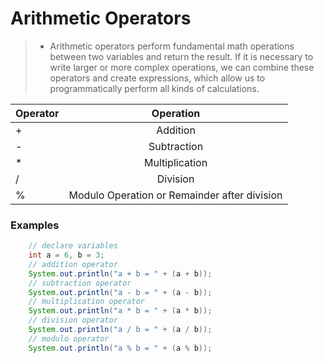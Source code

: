 # Arithmetic Operators

> - Arithmetic operators perform fundamental math operations between two variables and return the result. If it is necessary to write larger or more complex operations, we can combine these operators and create expressions, which allow us to programmatically perform all kinds of calculations.


 |Operator |Operation|
| ------------- |:-------------:|
| + | Addition     |
| - | Subtraction   |
| * | Multiplication     |
| / | Division     |
| % | Modulo Operation or Remainder after division|

### Examples

```java    
    // declare variables
    int a = 6, b = 3;
    // addition operator
    System.out.println("a + b = " + (a + b));
    // subtraction operator
    System.out.println("a - b = " + (a - b));
    // multiplication operator
    System.out.println("a * b = " + (a * b));
    // division operator
    System.out.println("a / b = " + (a / b));
    // modulo operator
    System.out.println("a % b = " + (a % b));
```